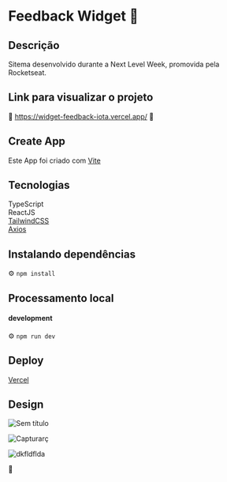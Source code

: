 # Feedback Widget 💬

## Descrição 

Sitema desenvolvido durante a Next Level Week, promovida pela Rocketseat.

## Link para visualizar o projeto

🔗 https://widget-feedback-iota.vercel.app/ 🔗

##  Create App

Este App foi criado com [Vite](https://vitejs.dev/) <br>

## Tecnologias 

TypeScript <br>
ReactJS <br>
[TailwindCSS](https://tailwindcss.com/) <br>
[Axios](https://axios-http.com/ptbr/) <br>


## Instalando dependências

⚙ `npm install`

## Processamento local

#### development
⚙ `npm run dev`

## Deploy

[Vercel](https://vercel.com/)

## Design

![Sem título](https://user-images.githubusercontent.com/100887684/167764492-e43252c6-c309-4440-877a-7210b6774e21.png)

![Capturarç](https://user-images.githubusercontent.com/100887684/167764637-b54a7adc-843e-405e-b9b0-9eaac6dedc00.PNG)

![dkfldflda](https://user-images.githubusercontent.com/100887684/167764739-6b48e18d-e1cf-4ba6-9453-e98dbbe86964.PNG)


🤍
